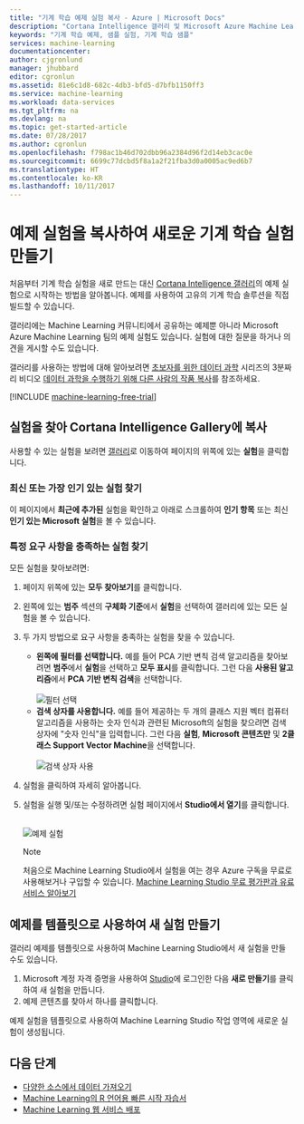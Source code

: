 ```yaml
---
title: "기계 학습 예제 실험 복사 - Azure | Microsoft Docs"
description: "Cortana Intelligence 갤러리 및 Microsoft Azure Machine Learning을 사용하여 새 실험을 만들기 위해 예제 기계 학습 실험을 사용하는 방법에 대해 알아봅니다."
keywords: "기계 학습 예제, 샘플 실험, 기계 학습 샘플"
services: machine-learning
documentationcenter: 
author: cjgronlund
manager: jhubbard
editor: cgronlun
ms.assetid: 81e6c1d8-682c-4db3-bfd5-d7bfb1150ff3
ms.service: machine-learning
ms.workload: data-services
ms.tgt_pltfrm: na
ms.devlang: na
ms.topic: get-started-article
ms.date: 07/28/2017
ms.author: cgronlun
ms.openlocfilehash: f798ac1b46d702dbb96a2384d96f2d14eb3cac0e
ms.sourcegitcommit: 6699c77dcbd5f8a1a2f21fba3d0a0005ac9ed6b7
ms.translationtype: HT
ms.contentlocale: ko-KR
ms.lasthandoff: 10/11/2017
---
```

# <a name="copy-example-experiments-to-create-new-machine-learning-experiments"></a>예제 실험을 복사하여 새로운 기계 학습 실험 만들기
처음부터 기계 학습 실험을 새로 만드는 대신 [Cortana Intelligence 갤러리](https://gallery.cortanaintelligence.com/)의 예제 실험으로 시작하는 방법을 알아봅니다. 예제를 사용하여 고유의 기계 학습 솔루션을 직접 빌드할 수 있습니다.

갤러리에는 Machine Learning 커뮤니티에서 공유하는 예제뿐 아니라 Microsoft Azure Machine Learning 팀의 예제 실험도 있습니다. 실험에 대한 질문을 하거나 의견을 게시할 수도 있습니다.

갤러리를 사용하는 방법에 대해 알아보려면 [초보자를 위한 데이터 과학](data-science-for-beginners-the-5-questions-data-science-answers.md) 시리즈의 3분짜리 비디오 [데이터 과학을 수행하기 위해 다른 사람의 작품 복사](data-science-for-beginners-copy-other-peoples-work-to-do-data-science.md)를 참조하세요.

[!INCLUDE [machine-learning-free-trial](../../../includes/machine-learning-free-trial.md)]

## <a name="find-an-experiment-to-copy-in-cortana-intelligence-gallery"></a>실험을 찾아 Cortana Intelligence Gallery에 복사
사용할 수 있는 실험을 보려면 [갤러리](https://gallery.cortanaintelligence.com/)로 이동하여 페이지의 위쪽에 있는 **실험**을 클릭합니다.

### <a name="find-the-newest-or-most-popular-experiments"></a>최신 또는 가장 인기 있는 실험 찾기
이 페이지에서 **최근에 추가된** 실험을 확인하고 아래로 스크롤하여 **인기 항목** 또는 최신 **인기 있는 Microsoft 실험**을 볼 수 있습니다.

### <a name="look-for-an-experiment-that-meets-specific-requirements"></a>특정 요구 사항을 충족하는 실험 찾기
모든 실험을 찾아보려면:

1. 페이지 위쪽에 있는 **모두 찾아보기**를 클릭합니다.
2. 왼쪽에 있는 **범주** 섹션의 **구체화 기준**에서 **실험**을 선택하여 갤러리에 있는 모든 실험을 볼 수 있습니다.
3. 두 가지 방법으로 요구 사항을 충족하는 실험을 찾을 수 있습니다.
   * **왼쪽에 필터를 선택합니다.** 예를 들어 PCA 기반 변칙 검색 알고리즘을 찾아보려면 **범주**에서 **실험**을 선택하고 **모두 표시**를 클릭합니다. 그런 다음 **사용된 알고리즘**에서 **PCA 기반 변칙 검색**을 선택합니다. <br></br>
     ![필터 선택](./media/sample-experiments/refine-the-view.png)
   * **검색 상자를 사용합니다.** 예를 들어 제공하는 두 개의 클래스 지원 벡터 컴퓨터 알고리즘을 사용하는 숫자 인식과 관련된 Microsoft의 실험을 찾으려면 검색 상자에 "숫자 인식"을 입력합니다. 그런 다음 **실험**, **Microsoft 콘텐츠만** 및 **2클래스 Support Vector Machine**을 선택합니다.<br></br>
     ![검색 상자 사용](./media/sample-experiments/search-for-experiments.png)
4. 실험을 클릭하여 자세히 알아봅니다.
5. 실험을 실행 및/또는 수정하려면 실험 페이지에서 **Studio에서 열기**를 클릭합니다. <br></br>

    ![예제 실험](./media/sample-experiments/example-experiment.png)

    > [!NOTE]
    > 처음으로 Machine Learning Studio에서 실험을 여는 경우 Azure 구독을 무료로 사용해보거나 구입할 수 있습니다. [Machine Learning Studio 무료 평가판과 유료 서비스 알아보기](https://azure.microsoft.com/pricing/details/machine-learning/)
    >
    >

## <a name="create-a-new-experiment-using-an-example-as-a-template"></a>예제를 템플릿으로 사용하여 새 실험 만들기
갤러리 예제를 템플릿으로 사용하여 Machine Learning Studio에서 새 실험을 만들 수도 있습니다.

1. Microsoft 계정 자격 증명을 사용하여 [Studio](https://studio.azureml.net)에 로그인한 다음 **새로 만들기**를 클릭하여 새 실험을 만듭니다.
2. 예제 콘텐츠를 찾아서 하나를 클릭합니다.

예제 실험을 템플릿으로 사용하여 Machine Learning Studio 작업 영역에 새로운 실험이 생성됩니다.

## <a name="next-steps"></a>다음 단계
* [다양한 소스에서 데이터 가져오기](import-data.md)
* [Machine Learning의 R 언어용 빠른 시작 자습서](r-quickstart.md)
* [Machine Learning 웹 서비스 배포](publish-a-machine-learning-web-service.md)
